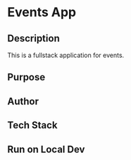 # Events App 

## Description
This is a fullstack application for events.

## Purpose

## Author

## Tech Stack

## Run on Local Dev